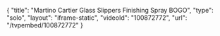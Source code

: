 {
    "title": "Martino Cartier Glass Slippers Finishing Spray BOGO",
    "type": "solo",
    "layout": "iframe-static",
    "videoId": "100872772",
    "url": "\/tvpembed\/100872772"
}